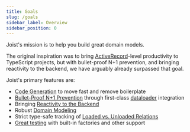 ```yaml
---
title: Goals
slug: /goals
sidebar_label: Overview
sidebar_position: 0
---
```


Joist's mission is to help you build great domain models.

The original inspiration was to bring [ActiveRecord](https://guides.rubyonrails.org/active_record_basics.html)-level productivity to TypeScript projects, but with bullet-proof N+1 prevention, and bringing reactivity to the backend, we have arguably already surpassed that goal.   

Joist's primary features are:

- [Code Generation](./code-generation.md) to move fast and remove boilerplate
- [Bullet-Proof N+1 Prevention](./avoiding-n-plus-1s.md) through first-class [dataloader](https://github.com/graphql/dataloader) integration
- Bringing [Reactivity to the Backend](../modeling/reactive-fields.md)
- Robust [Domain Modeling](../modeling/fields.md)
- Strict type-safe tracking of [Loaded vs. Unloaded Relations](./load-safe-relations.md)
- [Great testing](./great-tests.md) with built-in factories and other support

